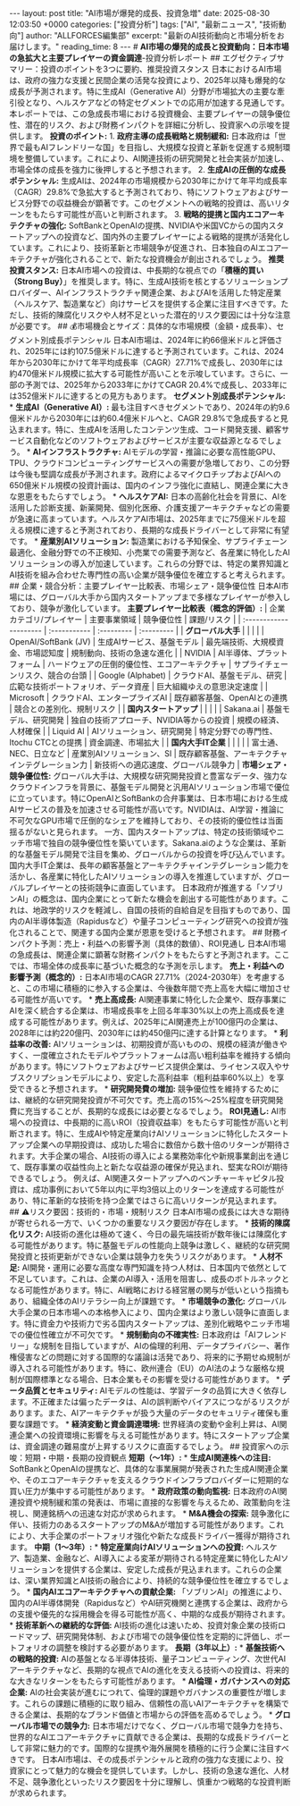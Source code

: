 --- layout: post title: "AI市場が爆発的成長、投資急増" date: 2025-08-30 12:03:50 +0000 categories: ["投資分析"] tags: ["AI", "最新ニュース", "技術動向"] author: "ALLFORCES編集部" excerpt: "最新のAI技術動向と市場分析をお届けします。" reading_time: 8 --- # **AI市場の爆発的成長と投資動向：日本市場の急拡大と主要プレイヤーの資金調達**-投資分析レポート ## エグゼクティブサマリー：投資のポイントを3つに要約、推奨投資スタンス 日本におけるAI市場は、政府の強力な支援と民間企業の活発な投資により、2025年以降も爆発的な成長が予測されます。特に生成AI（Generative AI）分野が市場拡大の主要な牽引役となり、ヘルスケアなどの特定セグメントでの応用が加速する見通しです。本レポートでは、この急成長市場における投資機会、主要プレイヤーの競争優位性、潜在的リスク、および財務インパクトを詳細に分析し、投資家への示唆を提供します。 **投資のポイント:** 1. **政府主導の成長戦略と規制緩和:** 日本政府は「世界で最もAIフレンドリーな国」を目指し、大規模な投資と革新を促進する規制環境を整備しています。これにより、AI関連技術の研究開発と社会実装が加速し、市場全体の成長を強力に後押しすると予想されます。 2. **生成AIの圧倒的な成長ポテンシャル:** 生成AIは、2024年の市場規模から2030年にかけて年平均成長率（CAGR）29.8%で急拡大すると予測されており、特にソフトウェアおよびサービス分野での収益機会が顕著です。このセグメントへの戦略的投資は、高いリターンをもたらす可能性が高いと判断されます。 3. **戦略的提携と国内エコアーキテクチャの強化:** SoftBankとOpenAIの提携、NVIDIAや米国VCからの国内スタートアップへの投資など、国内外の主要プレイヤーによる戦略的提携が活発化しています。これにより、技術革新と市場競争が促進され、日本独自のAIエコアーキテクチャが強化されることで、新たな投資機会が創出されるでしょう。 **推奨投資スタンス:** 日本AI市場への投資は、中長期的な視点での「**積極的買い（Strong Buy）**」を推奨します。特に、生成AI技術を核とするソリューションプロバイダー、AIインフラストラクチャ関連企業、およびAIを活用した特定産業（ヘルスケア、製造業など）向けサービスを提供する企業に注目すべきです。ただし、技術的陳腐化リスクや人材不足といった潜在的リスク要因には十分な注意が必要です。 ## 💰市場機会とサイズ：具体的な市場規模（金額・成長率）、セグメント別成長ポテンシャル 日本AI市場は、2024年に約66億米ドルと評価され、2025年には約107.5億米ドルに達すると予測されています。これは、2024年から2030年にかけて年平均成長率（CAGR）27.71%で成長し、2030年には約470億米ドル規模に拡大する可能性が高いことを示唆しています。さらに、一部の予測では、2025年から2033年にかけてCAGR 20.4%で成長し、2033年には352億米ドルに達するとの見方もあります。 **セグメント別成長ポテンシャル:** * **生成AI（Generative AI）:** 最も注目すべきセグメントであり、2024年の約9.6億米ドルから2030年には約60.4億米ドルへと、CAGR 29.8%で急成長すると見込まれます。特に、生成AIを活用したコンテンツ生成、コード開発支援、顧客サービス自動化などのソフトウェアおよびサービスが主要な収益源となるでしょう。 * **AIインフラストラクチャ:** AIモデルの学習・推論に必要な高性能GPU、TPU、クラウドコンピューティングサービスへの需要が急増しており、この分野は今後も堅調な成長が予測されます。政府によるマイクロチップおよびAIへの650億米ドル規模の投資計画は、国内のインフラ強化に直結し、関連企業に大きな恩恵をもたらすでしょう。 * **ヘルスケアAI:** 日本の高齢化社会を背景に、AIを活用した診断支援、新薬開発、個別化医療、介護支援アーキテクチャなどの需要が急速に高まっています。ヘルスケアAI市場は、2025年までに75億米ドルを超える規模に達すると予測されており、長期的な成長ドライバーとして非常に有望です。 * **産業別AIソリューション:** 製造業における予知保全、サプライチェーン最適化、金融分野での不正検知、小売業での需要予測など、各産業に特化したAIソリューションの導入が加速しています。これらの分野では、特定の業界知識とAI技術を組み合わせた専門性の高い企業が競争優位を確立すると考えられます。 ## 企業・競合分析：主要プレイヤー比較表、市場シェア・競争優位性 日本AI市場には、グローバル大手から国内スタートアップまで多様なプレイヤーが参入しており、競争が激化しています。 **主要プレイヤー比較表（概念的評価）:** | 企業カテゴリ/プレイヤー | 主要事業領域 | 競争優位性 | 課題/リスク | | :--------------------- | :----------- | :--------- | :--------- | | **グローバル大手** | | | | | OpenAI/SoftBank (JV) | 生成AIサービス、基盤モデル | 最先端技術、大規模資金、市場認知度 | 規制動向、技術の急速な進化 | | NVIDIA | AI半導体、プラットフォーム | ハードウェアの圧倒的優位性、エコアーキテクチャ | サプライチェーンリスク、競合の台頭 | | Google (Alphabet) | クラウドAI、基盤モデル、研究 | 広範な技術ポートフォリオ、データ資産 | 巨大組織ゆえの意思決定速度 | | Microsoft | クラウドAI、エンタープライズAI | 既存顧客基盤、OpenAIとの連携 | 競合との差別化、規制リスク | | **国内スタートアップ** | | | | | Sakana.ai | 基盤モデル、研究開発 | 独自の技術アプローチ、NVIDIA等からの投資 | 規模の経済、人材確保 | | Liquid AI | AIソリューション、研究開発 | 特定分野での専門性、Itochu CTCとの提携 | 資金調達、市場拡大 | | **国内大手IT企業** | | | | | 富士通、NEC、日立など | 産業別AIソリューション、SI | 既存顧客基盤、アーキテクチャインテグレーション力 | 新技術への適応速度、グローバル競争力 | **市場シェア・競争優位性:** グローバル大手は、大規模な研究開発投資と豊富なデータ、強力なクラウドインフラを背景に、基盤モデル開発と汎用AIソリューション市場で優位に立っています。特にOpenAIとSoftBankの合弁事業は、日本市場における生成AIサービスの普及を加速させる可能性が高いです。NVIDIAは、AI学習・推論に不可欠なGPU市場で圧倒的なシェアを維持しており、その技術的優位性は当面揺るがないと見られます。 一方、国内スタートアップは、特定の技術領域やニッチ市場で独自の競争優位性を築いています。Sakana.aiのような企業は、革新的な基盤モデル開発で注目を集め、グローバルからの投資を呼び込んでいます。国内大手IT企業は、長年の顧客基盤とアーキテクチャインテグレーション能力を活かし、各産業に特化したAIソリューションの導入を推進していますが、グローバルプレイヤーとの技術競争に直面しています。 日本政府が推進する「ソブリンAI」の概念は、国内企業にとって新たな機会を創出する可能性があります。これは、地政学的リスクを軽減し、自国の技術的自給自足を目指すものであり、国内のAI半導体製造（Rapidusなど）や量子コンピューティング研究への投資が強化されることで、関連する国内企業が恩恵を受けると予想されます。 ## 財務インパクト予測：売上・利益への影響予測（具体的数値）、ROI見通し 日本AI市場の急成長は、関連企業に顕著な財務インパクトをもたらすと予測されます。ここでは、市場全体の成長率に基づいた概念的な予測を示します。 **売上・利益への影響予測（概念的）:** 日本AI市場のCAGR 27.71%（2024-2030年）を考慮すると、この市場に積極的に参入する企業は、今後数年間で売上高を大幅に増加させる可能性が高いです。 * **売上高成長:** AI関連事業に特化した企業や、既存事業にAIを深く統合する企業は、市場成長率を上回る年率30%以上の売上高成長を達成する可能性があります。例えば、2025年にAI関連売上が100億円の企業は、2028年には約220億円、2030年には約450億円に達する計算となります。 * **利益率の改善:** AIソリューションは、初期投資が高いものの、規模の経済が働きやすく、一度確立されたモデルやプラットフォームは高い粗利益率を維持する傾向があります。特にソフトウェアおよびサービス提供企業は、ライセンス収入やサブスクリプションモデルにより、安定した高利益率（粗利益率60%以上）を享受できると予想されます。 * **研究開発費の増加:** 競争優位性を維持するためには、継続的な研究開発投資が不可欠です。売上高の15%〜25%程度を研究開発費に充当することが、長期的な成長には必要となるでしょう。 **ROI見通し:** AI市場への投資は、中長期的に高いROI（投資収益率）をもたらす可能性が高いと判断されます。特に、生成AIや特定産業向けAIソリューションに特化したスタートアップ企業への早期投資は、成功した場合に数倍から数十倍のリターンが期待されます。大手企業の場合、AI技術の導入による業務効率化や新規事業創出を通じて、既存事業の収益性向上と新たな収益源の確保が見込まれ、堅実なROIが期待できるでしょう。 例えば、AI関連スタートアップへのベンチャーキャピタル投資は、成功事例において5年以内に平均3倍以上のリターンを達成する可能性があり、特に革新的な技術を持つ企業ではさらに高いリターンが見込まれます。 ## ⚠リスク要因：技術的・市場・規制リスク 日本AI市場の成長には大きな期待が寄せられる一方で、いくつかの重要なリスク要因が存在します。 * **技術的陳腐化リスク:** AI技術の進化は極めて速く、今日の最先端技術が数年後には陳腐化する可能性があります。特に基盤モデルの性能向上競争は激しく、継続的な研究開発投資と技術更新ができない企業は競争力を失うリスクがあります。 * **人材不足:** AI開発・運用に必要な高度な専門知識を持つ人材は、日本国内で依然として不足しています。これは、企業のAI導入・活用を阻害し、成長のボトルネックとなる可能性があります。特に、AI戦略における経営層の関与が低いという指摘もあり、組織全体のAIリテラシー向上が課題です。 * **市場競争の激化:** グローバル大手企業の日本市場への本格参入により、国内企業はより激しい競争に直面します。特に資金力や技術力で劣る国内スタートアップは、差別化戦略やニッチ市場での優位性確立が不可欠です。 * **規制動向の不確実性:** 日本政府は「AIフレンドリー」な規制を目指していますが、AIの倫理的利用、データプライバシー、著作権侵害などの問題に対する国際的な議論は活発であり、将来的に予期せぬ規制が導入される可能性があります。特に、欧州連合（EU）のAI法のような厳格な規制が国際標準となる場合、日本企業もその影響を受ける可能性があります。 * **データ品質とセキュリティ:** AIモデルの性能は、学習データの品質に大きく依存します。不正確または偏ったデータは、AIの誤判断やバイアスにつながるリスクがあります。また、AIアーキテクチャが扱う大量のデータのセキュリティ確保も重要な課題です。 * **経済変動と資金調達環境:** 世界経済の変動や金利上昇は、AI関連企業への投資環境に影響を与える可能性があります。特にスタートアップ企業は、資金調達の難易度が上昇するリスクに直面するでしょう。 ## 投資家への示唆：短期・中期・長期の投資観点 **短期（〜1年）:** * **生成AI関連株への注目:** SoftBankとOpenAIの提携など、具体的な事業展開が発表された生成AI関連企業や、そのエコアーキテクチャを支えるクラウドインフラプロバイダーに短期的な買い圧力が集中する可能性があります。 * **政府政策の動向監視:** 日本政府のAI関連投資や規制緩和策の発表は、市場に直接的な影響を与えるため、政策動向を注視し、関連銘柄への迅速な対応が求められます。 * **M&A機会の探索:** 競争激化に伴い、技術力のあるスタートアップのM&Aが増加する可能性があります。これにより、大手企業のポートフォリオ強化や新たな成長ドライバー獲得が期待されます。 **中期（1〜3年）:** * **特定産業向けAIソリューションへの投資:** ヘルスケア、製造業、金融など、AI導入による変革が期待される特定産業に特化したAIソリューションを提供する企業は、安定した成長が見込まれます。これらの企業は、深い業界知識とAI技術の融合により、持続的な競争優位性を確立するでしょう。 * **国内AIエコアーキテクチャへの貢献企業:** 「ソブリンAI」の推進により、国内のAI半導体開発（Rapidusなど）やAI研究機関と連携する企業は、政府からの支援や優先的な採用機会を得る可能性が高く、中期的な成長が期待されます。 * **技術革新への継続的な評価:** AI技術の進化は速いため、投資対象企業の技術ロードマップ、研究開発体制、および市場での競争優位性を定期的に評価し、ポートフォリオの調整を検討する必要があります。 **長期（3年以上）:** * **基盤技術への戦略的投資:** AIの基盤となる半導体技術、量子コンピューティング、次世代AIアーキテクチャなど、長期的な視点でAIの進化を支える技術への投資は、将来的な大きなリターンをもたらす可能性があります。 * **AI倫理・ガバナンスへの対応企業:** AIの社会実装が進むにつれて、倫理的課題やガバナンスの重要性が増します。これらの課題に積極的に取り組み、信頼性の高いAIアーキテクチャを構築できる企業は、長期的なブランド価値と市場からの評価を高めるでしょう。 * **グローバル市場での競争力:** 日本市場だけでなく、グローバル市場で競争力を持ち、世界的なAIエコアーキテクチャに貢献できる企業は、長期的な成長ドライバーとして非常に魅力的です。国際的な提携や海外展開を積極的に行う企業に注目すべきです。 日本AI市場は、その成長ポテンシャルと政府の強力な支援により、投資家にとって魅力的な機会を提供しています。しかし、技術の急速な進化、人材不足、競争激化といったリスク要因を十分に理解し、慎重かつ戦略的な投資判断が求められます。